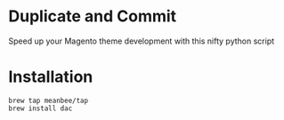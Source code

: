 # Duplicate and Commit

Speed up your Magento theme development with this nifty python script

# Installation

    brew tap meanbee/tap
    brew install dac
